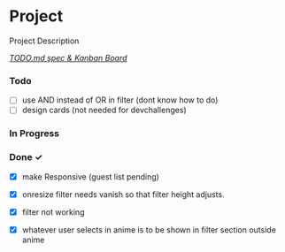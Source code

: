 # Project

Project Description

<em>[TODO.md spec & Kanban Board](https://bit.ly/3fCwKfM)</em>

### Todo

- [ ] use AND instead of OR in filter (dont know how to do)  
- [ ] design cards (not needed for devchallenges)  

### In Progress


### Done ✓

- [x] make Responsive                     (guest list pending)  
- [x] onresize filter needs vanish so that filter height adjusts.  
- [x] filter not working  
- [x] whatever user selects in anime is to be shown in filter section outside anime  

